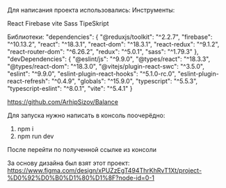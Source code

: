 Для написания проекта использовались: Инструменты:

React
Firebase
vite
Sass
TipeSkript

Библиотеки:
  "dependencies": {
    "@reduxjs/toolkit": "^2.2.7",
    "firebase": "^10.13.2",
    "react": "^18.3.1",
    "react-dom": "^18.3.1",
    "react-redux": "^9.1.2",
    "react-router-dom": "^6.26.2",
    "redux": "^5.0.1",
    "sass": "^1.79.3"
  },
  "devDependencies": {
    "@eslint/js": "^9.9.0",
    "@types/react": "^18.3.3",
    "@types/react-dom": "^18.3.0",
    "@vitejs/plugin-react-swc": "^3.5.0",
    "eslint": "^9.9.0",
    "eslint-plugin-react-hooks": "^5.1.0-rc.0",
    "eslint-plugin-react-refresh": "^0.4.9",
    "globals": "^15.9.0",
    "typescript": "^5.5.3",
    "typescript-eslint": "^8.0.1",
    "vite": "^5.4.1"
  }

https://github.com/ArhipSizov/Balance

Для запуска нужно написать в консоль поочерёдно:

1. npm i
2. npm run dev 

После перейти по полученной ссылке из консоли

За основу дизайна был взят этот проект:
https://www.figma.com/design/xPUZzEgT494ThrKhRvT1Xt/project-%D0%92%D0%B0%D1%80%D1%8F?node-id=0-1